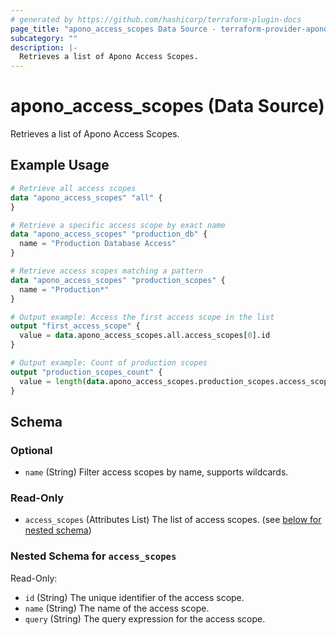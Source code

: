 ```yaml
---
# generated by https://github.com/hashicorp/terraform-plugin-docs
page_title: "apono_access_scopes Data Source - terraform-provider-apono"
subcategory: ""
description: |-
  Retrieves a list of Apono Access Scopes.
---
```


# apono_access_scopes (Data Source)

Retrieves a list of Apono Access Scopes.

## Example Usage

```terraform
# Retrieve all access scopes
data "apono_access_scopes" "all" {
}

# Retrieve a specific access scope by exact name
data "apono_access_scopes" "production_db" {
  name = "Production Database Access"
}

# Retrieve access scopes matching a pattern
data "apono_access_scopes" "production_scopes" {
  name = "Production*"
}

# Output example: Access the first access scope in the list
output "first_access_scope" {
  value = data.apono_access_scopes.all.access_scopes[0].id
}

# Output example: Count of production scopes
output "production_scopes_count" {
  value = length(data.apono_access_scopes.production_scopes.access_scopes)
}
```

<!-- schema generated by tfplugindocs -->
## Schema

### Optional

- `name` (String) Filter access scopes by name, supports wildcards.

### Read-Only

- `access_scopes` (Attributes List) The list of access scopes. (see [below for nested schema](#nestedatt--access_scopes))

<a id="nestedatt--access_scopes"></a>
### Nested Schema for `access_scopes`

Read-Only:

- `id` (String) The unique identifier of the access scope.
- `name` (String) The name of the access scope.
- `query` (String) The query expression for the access scope.
